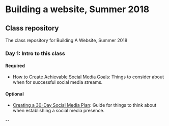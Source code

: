 # Building a website, Summer 2018
## Class repository
The class repository for Building A Website, Summer 2018

### Day 1: Intro to this class
#### Required
+ [How to Create Achievable Social Media Goals](https://sproutsocial.com/insights/social-media-goals/): Things to consider about when for successful social media streams.

#### Optional
+ [Creating a 30-Day Social Media Plan](https://sproutsocial.com/insights/guides/social-media-plan/?utm_medium=Email&utm_source=Sprout+Social&utm_content=Sprout+News+20180703&utm_campaign=LN&utm_term=button1): Guide for things to think about when establishing a social media presence.

--


